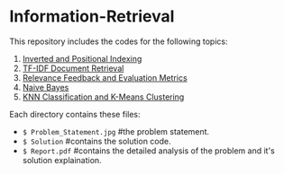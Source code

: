 # Information-Retrieval

This repository includes the codes for the following topics:

1. [Inverted and Positional Indexing](https://github.com/shrebox/Information-Retrieval/tree/master/1.%20Inverted%20and%20Positional%20Indexing)
2. [TF-IDF Document Retrieval](https://github.com/shrebox/Information-Retrieval/tree/master/2.%20TF-IDF%20Document%20Retrieval)
3. [Relevance Feedback and Evaluation Metrics](https://github.com/shrebox/Information-Retrieval/tree/master/3.%20Relevance%20Feedback%20and%20Evaluation%20Metrics)
4. [Naive Bayes](https://github.com/shrebox/Information-Retrieval/tree/master/4.%20Naive%20Bayes)
5. [KNN Classification and K-Means Clustering](https://github.com/shrebox/Information-Retrieval/tree/master/5.%20KNN%20Classification%20and%20K-Means%20Clustering)

Each directory contains these files:

* ```$ Problem_Statement.jpg``` #the problem statement.
* ```$ Solution``` #contains the solution code.
* ```$ Report.pdf``` #contains the detailed analysis of the problem and it's solution explaination.
